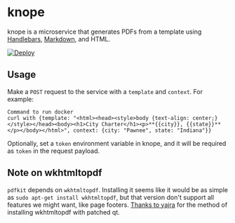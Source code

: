 # knope
knope is a microservice that generates PDFs from a template using [Handlebars](https://github.com/wycats/handlebars.js), [Markdown](https://github.com/Python-Markdown/markdown), and HTML.

[![Deploy](https://www.herokucdn.com/deploy/button.svg)](https://heroku.com/deploy?template=https://github.com/mainvest/knope)

## Usage
Make a `POST` request to the service with a `template` and `context`. For example:
```
Command to run docker
curl with {template: "<html><head><style>body {text-align: center;}</style></head><body><h1>City Charter</h1><p>**{{city}}, {{state}}**</p></body></html>", context: {city: "Pawnee", state: "Indiana"}} 
```

Optionally, set a `token` environment variable in knope, and it will be required as `token` in the request payload.

## Note on wkhtmltopdf

`pdfkit` depends on `wkhtmltopdf`. Installing it seems like it would be as simple as `sudo apt-get install wkhtmltopdf`, but that version don't support all features we might want, like page footers. [Thanks to yajra](https://gist.github.com/yajra/80ae402e2084191cd1f6e17fa581320e) for the method of installing wkhtmltopdf with patched qt.